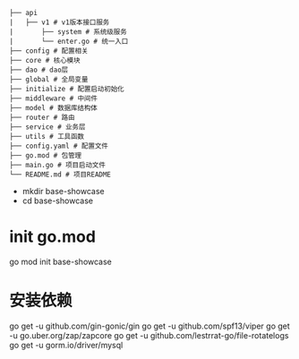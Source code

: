 ```
├── api
|   ├── v1 # v1版本接口服务
|       ├── system # 系统级服务
|       └── enter.go # 统一入口
├── config # 配置相关
├── core # 核心模块
├── dao # dao层
├── global # 全局变量
├── initialize # 配置启动初始化
├── middleware # 中间件
├── model # 数据库结构体
├── router # 路由
├── service # 业务层
├── utils # 工具函数
├── config.yaml # 配置文件
├── go.mod # 包管理
├── main.go # 项目启动文件
└── README.md # 项目README
```

* mkdir  base-showcase
* cd  base-showcase

# init go.mod
go mod init  base-showcase

#  安装依赖
go get -u github.com/gin-gonic/gin
go get -u github.com/spf13/viper 
go get -u go.uber.org/zap/zapcore 
go get -u github.com/lestrrat-go/file-rotatelogs 
go get -u gorm.io/driver/mysql 













